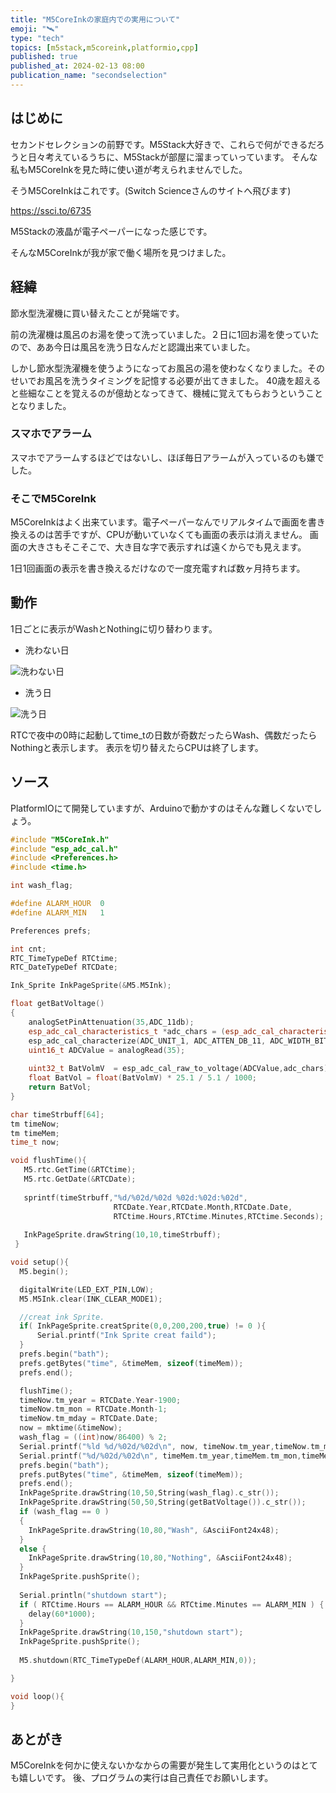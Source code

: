 ```yaml
---
title: "M5CoreInkの家庭内での実用について"
emoji: "🛰"
type: "tech"
topics: [m5stack,m5coreink,platformio,cpp]
published: true
published_at: 2024-02-13 08:00
publication_name: "secondselection"
---
```


## はじめに

セカンドセレクションの前野です。M5Stack大好きで、これらで何ができるだろうと日々考えているうちに、M5Stackが部屋に溜まっていっています。
そんな私もM5CoreInkを見た時に使い道が考えられませんでした。

そうM5CoreInkはこれです。(Switch Scienceさんのサイトへ飛びます)

https://ssci.to/6735

M5Stackの液晶が電子ペーパーになった感じです。

そんなM5CoreInkが我が家で働く場所を見つけました。

## 経緯

節水型洗濯機に買い替えたことが発端です。

前の洗濯機は風呂のお湯を使って洗っていました。２日に1回お湯を使っていたので、ああ今日は風呂を洗う日なんだと認識出来ていました。

しかし節水型洗濯機を使うようになってお風呂の湯を使わなくなりました。そのせいでお風呂を洗うタイミングを記憶する必要が出てきました。
40歳を超えると些細なことを覚えるのが億劫となってきて、機械に覚えてもらおうということとなりました。

### スマホでアラーム
スマホでアラームするほどではないし、ほぼ毎日アラームが入っているのも嫌でした。

### そこでM5CoreInk
M5CoreInkはよく出来ています。電子ペーパーなんでリアルタイムで画面を書き換えるのは苦手ですが、CPUが動いていなくても画面の表示は消えません。
画面の大きさもそこそこで、大き目な字で表示すれば遠くからでも見えます。

1日1回画面の表示を書き換えるだけなので一度充電すれば数ヶ月持ちます。

## 動作

1日ごとに表示がWashとNothingに切り替わります。

- 洗わない日

![洗わない日](/images/used_m5coreink/m5coreink_nothing.jpg)

- 洗う日

![洗う日](/images/used_m5coreink/m5coreink_wash.jpg)


RTCで夜中の0時に起動してtime_tの日数が奇数だったらWash、偶数だったらNothingと表示します。
表示を切り替えたらCPUは終了します。

## ソース

PlatformIOにて開発していますが、Arduinoで動かすのはそんな難しくないでしょう。


```cpp
#include "M5CoreInk.h"
#include "esp_adc_cal.h"
#include <Preferences.h>
#include <time.h>

int wash_flag;

#define ALARM_HOUR  0
#define ALARM_MIN   1

Preferences prefs;

int cnt;
RTC_TimeTypeDef RTCtime;
RTC_DateTypeDef RTCDate;

Ink_Sprite InkPageSprite(&M5.M5Ink); 

float getBatVoltage()
{
    analogSetPinAttenuation(35,ADC_11db);
    esp_adc_cal_characteristics_t *adc_chars = (esp_adc_cal_characteristics_t *)calloc(1, sizeof(esp_adc_cal_characteristics_t));
    esp_adc_cal_characterize(ADC_UNIT_1, ADC_ATTEN_DB_11, ADC_WIDTH_BIT_12, 3600, adc_chars);
    uint16_t ADCValue = analogRead(35);
    
    uint32_t BatVolmV  = esp_adc_cal_raw_to_voltage(ADCValue,adc_chars);
    float BatVol = float(BatVolmV) * 25.1 / 5.1 / 1000;
    return BatVol;
}

char timeStrbuff[64];
tm timeNow;
tm timeMem;
time_t now;

void flushTime(){
   M5.rtc.GetTime(&RTCtime);
   M5.rtc.GetDate(&RTCDate);
   
   sprintf(timeStrbuff,"%d/%02d/%02d %02d:%02d:%02d",
                       RTCDate.Year,RTCDate.Month,RTCDate.Date,
                       RTCtime.Hours,RTCtime.Minutes,RTCtime.Seconds);
                                        
   InkPageSprite.drawString(10,10,timeStrbuff);
 }

void setup(){
  M5.begin();

  digitalWrite(LED_EXT_PIN,LOW);
  M5.M5Ink.clear(INK_CLEAR_MODE1);

  //creat ink Sprite.
  if( InkPageSprite.creatSprite(0,0,200,200,true) != 0 ){
      Serial.printf("Ink Sprite creat faild");
  }
  prefs.begin("bath");
  prefs.getBytes("time", &timeMem, sizeof(timeMem));
  prefs.end();

  flushTime();
  timeNow.tm_year = RTCDate.Year-1900;
  timeNow.tm_mon = RTCDate.Month-1;
  timeNow.tm_mday = RTCDate.Date;
  now = mktime(&timeNow);
  wash_flag = ((int)now/86400) % 2;
  Serial.printf("%ld %d/%02d/%02d\n", now, timeNow.tm_year,timeNow.tm_mon,timeNow.tm_mday);
  Serial.printf("%d/%02d/%02d\n", timeMem.tm_year,timeMem.tm_mon,timeMem.tm_mday);
  prefs.begin("bath");
  prefs.putBytes("time", &timeMem, sizeof(timeMem));
  prefs.end();
  InkPageSprite.drawString(10,50,String(wash_flag).c_str());
  InkPageSprite.drawString(50,50,String(getBatVoltage()).c_str());
  if (wash_flag == 0 )
  {
    InkPageSprite.drawString(10,80,"Wash", &AsciiFont24x48);
  }
  else {
    InkPageSprite.drawString(10,80,"Nothing", &AsciiFont24x48);
  }
  InkPageSprite.pushSprite();
  
  Serial.println("shutdown start");
  if ( RTCtime.Hours == ALARM_HOUR && RTCtime.Minutes == ALARM_MIN ) {
    delay(60*1000);
  }
  InkPageSprite.drawString(10,150,"shutdown start");
  InkPageSprite.pushSprite();
  
  M5.shutdown(RTC_TimeTypeDef(ALARM_HOUR,ALARM_MIN,0));

}

void loop(){
}
```

## あとがき

M5CoreInkを何かに使えないかなからの需要が発生して実用化というのはとても嬉しいです。
後、プログラムの実行は自己責任でお願いします。

